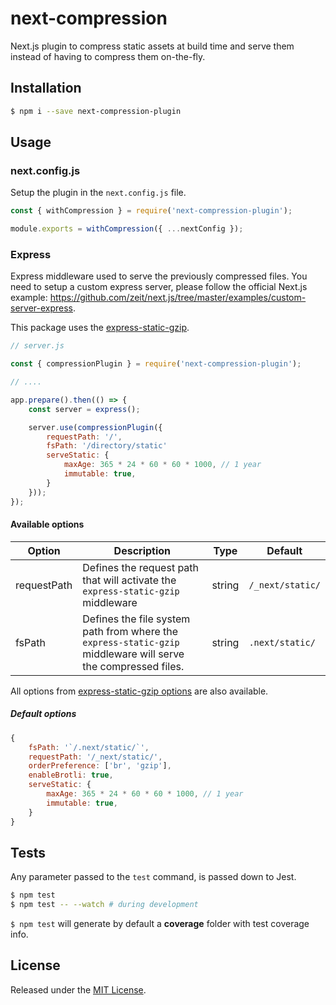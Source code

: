 # next-compression

Next.js plugin to compress static assets at build time and serve them instead of having to compress them on-the-fly.

## Installation

```sh
$ npm i --save next-compression-plugin
```

## Usage

### next.config.js

Setup the plugin in the `next.config.js` file.

```js
const { withCompression } = require('next-compression-plugin');

module.exports = withCompression({ ...nextConfig });
```

### Express

Express middleware used to serve the previously compressed files. You need to setup a custom express server, please follow the official Next.js example: https://github.com/zeit/next.js/tree/master/examples/custom-server-express.

This package uses the [express-static-gzip](https://www.npmjs.com/package/express-static-gzip).

```js
// server.js

const { compressionPlugin } = require('next-compression-plugin');

// ....

app.prepare().then(() => {
    const server = express();

    server.use(compressionPlugin({
        requestPath: '/',
        fsPath: '/directory/static'
        serveStatic: {
            maxAge: 365 * 24 * 60 * 60 * 1000, // 1 year
            immutable: true,
        }
    }));
});

```

#### Available options

| Option | Description | Type | Default |
|  ---   |     ---     | ---  |   ---   |
| requestPath   | Defines the request path that will activate the `express-static-gzip` middleware  | string  | `/_next/static/` |
| fsPath   | Defines the file system path from where the `express-static-gzip` middleware will serve the compressed files. | string  | `.next/static/` |

All options from [express-static-gzip options](https://www.npmjs.com/package/express-static-gzip#available-options) are also available.

##### Default options

```js
{
    fsPath: '`/.next/static/`',
    requestPath: '/_next/static/',
    orderPreference: ['br', 'gzip'],
    enableBrotli: true,
    serveStatic: {
        maxAge: 365 * 24 * 60 * 60 * 1000, // 1 year
        immutable: true,
    }
}
```

## Tests

Any parameter passed to the `test` command, is passed down to Jest.

```sh
$ npm test
$ npm test -- --watch # during development
```

`$ npm test` will generate by default a **coverage** folder with test coverage info.

## License

Released under the [MIT License](http://www.opensource.org/licenses/mit-license.php).
